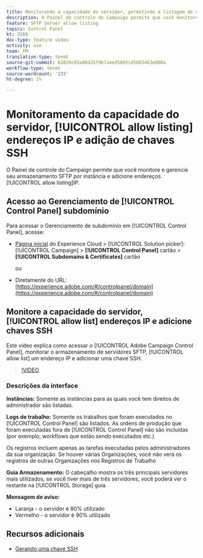 ```yaml
---
title: Monitorando a capacidade do servidor, permitindo a listagem de endereços IP e a adição de chaves SSH
description: O Painel de controle do Campaign permite que você monitore e gerencie seu armazenamento SFTP por instância e endereços IP de lista de permissões.
feature: SFTP Server allow listing
topics: Control Panel
kt: 3266
doc-type: feature video
activity: use
team: PM
translation-type: tm+mt
source-git-commit: b2820c65a88d25f9b7a4ed5005cd5083463e000a
workflow-type: tm+mt
source-wordcount: '233'
ht-degree: 1%

---
```



# Monitoramento da capacidade do servidor, [!UICONTROL allow listing] endereços IP e adição de chaves SSH

O Painel de controle do Campaign permite que você monitore e gerencie seu armazenamento SFTP por instância e adicione endereços [!UICONTROL allow listing]IP.

## Acesso ao Gerenciamento de [!UICONTROL Control Panel] subdomínio

Para acessar o Gerenciamento de subdomínio em [!UICONTROL Control Panel], acesse:

* [Página inicial](https://experience.adobe.com/#/home) do Experience Cloud > [!UICONTROL Solution picker]: [!UICONTROL Campaign] > **[!UICONTROL Control Panel]** cartão > **[!UICONTROL Subdomains & Certificates]** cartão

   ou
* Diretamente do URL: [https://experience.adobe.com/#/controlpanel/domain](https://experience.adobe.com/#/controlpanel/domain)

## Monitore a capacidade do servidor, [!UICONTROL allow list] endereços IP e adicione chaves SSH

Este vídeo explica como acessar o [!UICONTROL Adobe Campaign Control Panel], monitorar o armazenamento de servidores SFTP, [!UICONTROL allow list] um endereço IP e adicionar uma chave SSH.

>[!VIDEO](https://video.tv.adobe.com/v/27270?quality=12)

### Descrições da interface

**Instâncias:** Somente as instâncias para as quais você tem direitos de administrador são listadas.

**Logs de trabalho:** Somente os trabalhos que foram executados no [!UICONTROL Control Panel] são listados. As ordens de produção que foram executadas fora de [!UICONTROL Control Panel] não são incluídas (por exemplo, workflows que estão sendo executados etc.)

Os registros incluem apenas as tarefas executadas pelos administradores da sua organização. Se houver várias Organizações, você não verá os registros de outras Organizações nos Registros de Trabalho

**Guia Armazenamento:** O cabeçalho mostra os três principais servidores mais utilizados, se você tiver mais de três servidores, você poderá ver o restante na [!UICONTROL Storage] guia.

**Mensagem de aviso:**

* Laranja - o servidor é 80% utilizado
* Vermelho - o servidor é 90% utilizado

## Recursos adicionais

* [Gerando uma chave SSH](/help/acc/monitoring-campaign-classic/control-panel/generate-ssh-key.md)
